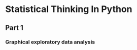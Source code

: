# Statistical Thinking In Python

## Part 1

### Graphical exploratory data analysis

```python

```

```python

```

```python

```

```python

```

```python

```

```python

```

```python

```

```python

```

```python

```
```python

```
```python

```
